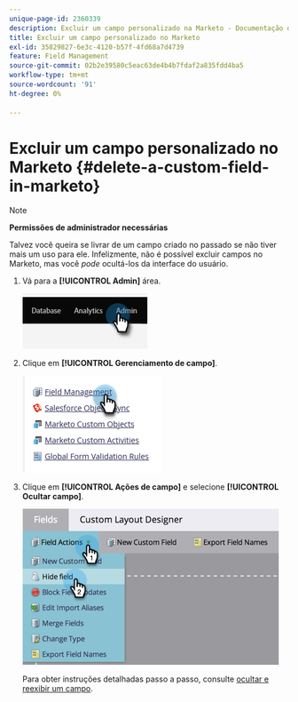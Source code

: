 ```yaml
---
unique-page-id: 2360339
description: Excluir um campo personalizado na Marketo - Documentação do Marketo - Documentação do produto
title: Excluir um campo personalizado no Marketo
exl-id: 35829827-6e3c-4120-b57f-4fd68a7d4739
feature: Field Management
source-git-commit: 02b2e39580c5eac63de4b4b7fdaf2a835fdd4ba5
workflow-type: tm+mt
source-wordcount: '91'
ht-degree: 0%

---
```


# Excluir um campo personalizado no Marketo {#delete-a-custom-field-in-marketo}

>[!NOTE]
>
>**Permissões de administrador necessárias**

Talvez você queira se livrar de um campo criado no passado se não tiver mais um uso para ele. Infelizmente, não é possível excluir campos no Marketo, mas você _pode_ ocultá-los da interface do usuário.

1. Vá para a **[!UICONTROL Admin]** área.

   ![](assets/delete-a-custom-field-in-marketo-1.png)

1. Clique em **[!UICONTROL Gerenciamento de campo]**.

   ![](assets/delete-a-custom-field-in-marketo-2.png)

1. Clique em **[!UICONTROL Ações de campo]** e selecione **[!UICONTROL Ocultar campo]**.

   ![](assets/delete-a-custom-field-in-marketo-3.png)

   Para obter instruções detalhadas passo a passo, consulte [ocultar e reexibir um campo](/help/marketo/product-docs/administration/field-management/hide-and-unhide-a-field.md).
